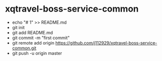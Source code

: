 # xqtravel-boss-service-common
* echo "# 1" >> README.md
* git init
* git add README.md
* git commit -m "first commit"
* git remote add origin https://github.com/j112929/xqtravel-boss-service-common.git
* git push -u origin master
